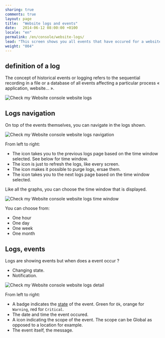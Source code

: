```yaml
---
sharing: true
comments: true
layout: page
title:  "Website logs and events"
date:   2014-06-12 08:00:00 +0100
locale: "en"
permalink: /en/console/website-logs/
lead: "This screen shows you all events that have occured for a website."
weight: "004"
---
```


## definition of a log

The concept of historical events or logging refers to the sequential recording in a file or a database of all events affecting a particular process « application, website… ».

![Check my Website console website logs](/assets/img/fullsize/en/console/website-logs/logs.png)

## Logs navigation

On top of the events themselves, you can navigate in the logs shown.

![Check my Website console website logs navigation](/assets/img/fullsize/en/console/website-logs/logs-navigation.png)

From left to right:

- The <i class="fa fa-backward"></i> icon takes you to the previous logs page based on the time window selected. See below for time window.
- The <i class="fa fa-refresh"></i> icon is just to refresh the logs, like every screen.
- The <i class="fa fa-trash-o"></i> icon makes it possible to purge logs, ersae them.
- The <i class="fa fa-forward"></i> icon takes you to the next logs page based on the time window selected.

Like all the graphs, you can choose the time window that is displayed.

![Check my Website console website logs time window](/assets/img/fullsize/en/console/website-logs/logs-time-window.png)

You can choose from:

- One hour
- One day
- One week
- One month

## Logs, events

Logs are showing events but when does a event occur ?

- Changing state.
- Notification.

![Check my Website console website logs detail](/assets/img/fullsize/en/console/website-logs/logs-line.png)

From left to right:

- A badge indicates the [state](/en/terms-definitions/) of the event. Green for `Ok`, orange for `Warning`, red for `Critical`.
- The date and time the event occured.
- A <i class="fa fa-fw fa-hand-o-right"></i> icon indicating the scope of the event. The scope can be Global as opposed to a location for example.
- The event itself, the message.